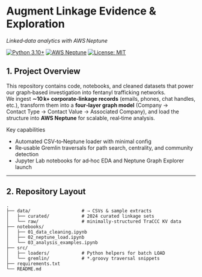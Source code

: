 # Augment Linkage Evidence & Exploration  
_Linked‑data analytics with AWS Neptune_

[![Python 3.10+](https://img.shields.io/badge/python-3.10%2B-blue)](https://www.python.org/downloads/release/python-3100/)
[![AWS Neptune](https://img.shields.io/badge/AWS-Neptune-green)](https://aws.amazon.com/neptune/)
[![License: MIT](https://img.shields.io/badge/License-MIT-blue.svg)](LICENSE)

## 1. Project Overview
This repository contains code, notebooks, and cleaned datasets that power our graph‑based investigation into fentanyl trafficking networks.  
We ingest **∼10 k+ corporate‑linkage records** (emails, phones, chat handles, etc.), transform them into a **four‑layer graph model** (Company → Contact Type → Contact Value → Associated Company), and load the structure into **AWS Neptune** for scalable, real‑time analysis.

Key capabilities
- Automated CSV‑to‑Neptune loader with minimal config  
- Re‑usable Gremlin traversals for path search, centrality, and community detection  
- Jupyter Lab notebooks for ad‑hoc EDA and Neptune Graph Explorer launch  

---

## 2. Repository Layout
```text
.
├── data/                   # ⇢ CSVs & sample extracts
│   ├── curated/            # 2024 curated linkage sets
│   └── raw/                # minimally‑structured TraCCC KV data
├── notebooks/
│   ├── 01_data_cleaning.ipynb
│   ├── 02_neptune_load.ipynb
│   └── 03_analysis_examples.ipynb
├── src/
│   ├── loaders/            # Python helpers for batch LOAD
│   └── gremlin/            # *.groovy traversal snippets
├── requirements.txt
└── README.md
